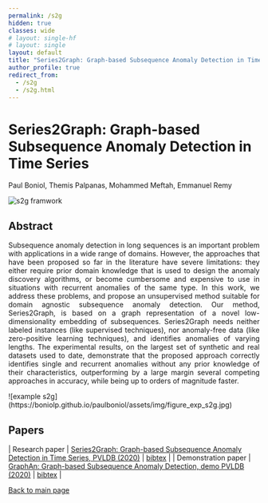 ```yaml
---
permalink: /s2g
hidden: true
classes: wide
# layout: single-hf
# layout: single
layout: default
title: "Series2Graph: Graph-based Subsequence Anomaly Detection in Time Series"
author_profile: true
redirect_from: 
  - /s2g
  - /s2g.html
---
```


# Series2Graph: Graph-based Subsequence Anomaly Detection in Time Series
Paul Boniol, Themis Palpanas, Mohammed Meftah, Emmanuel Remy


![s2g framwork](https://boniolp.github.io/paulboniol/assets/img/full_process_sumary_s2g.jpg)

## Abstract
<p style='text-align: justify;'>
Subsequence anomaly detection in long sequences is an important problem with applications in a wide range of domains.
However, the approaches that have been proposed so far in the literature have severe limitations:
they either require prior domain knowledge that is used to design the anomaly discovery algorithms, or become cumbersome and expensive to use in situations with recurrent anomalies of the same type.
In this work, we address these problems, and propose an unsupervised method suitable for domain agnostic subsequence anomaly detection. Our method, Series2Graph, is based on a graph representation of a novel low-dimensionality embedding of subsequences. Series2Graph needs neither labeled instances (like supervised techniques), nor anomaly-free data (like zero-positive learning techniques), and identifies anomalies of varying lengths.
The experimental results, on the largest set of synthetic and real datasets used to date, demonstrate that the proposed approach correctly identifies single and recurrent anomalies without any prior knowledge of their characteristics, outperforming by a large margin several competing approaches in accuracy, while being up to orders of magnitude faster.
</p>
![example s2g](https://boniolp.github.io/paulboniol/assets/img/figure_exp_s2g.jpg)

## Papers

| Research paper | [Series2Graph: Graph-based Subsequence Anomaly Detection in Time Series, PVLDB (2020)](https://boniolp.github.io/paulboniol/assets/pdfs/Series2Graph.pdf) | [bibtex](https://boniolp.github.io/paulboniol/assets/pdfs/series2graph.txt) |
| Demonstration paper | [GraphAn: Graph-based Subsequence Anomaly Detection, demo PVLDB (2020)](https://boniolp.github.io/paulboniol/assets/pdfs/Graphan.pdf) | [bibtex](https://boniolp.github.io/paulboniol/assets/pdfs/graphan.txt) |

[Back to main page](https://boniolp.github.io/paulboniol)
